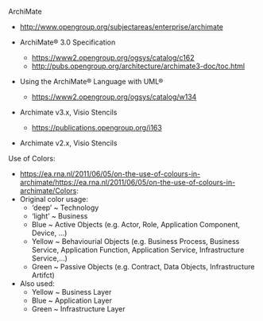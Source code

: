 
ArchiMate

* http://www.opengroup.org/subjectareas/enterprise/archimate

* ArchiMate® 3.0 Specification
  * https://www2.opengroup.org/ogsys/catalog/c162
  * http://pubs.opengroup.org/architecture/archimate3-doc/toc.html

* Using the ArchiMate® Language with UML®
  * https://www2.opengroup.org/ogsys/catalog/w134

* Archimate v3.x, Visio Stencils
  * https://publications.opengroup.org/i163

* Archimate v2.x, Visio Stencils


Use of Colors: 
* https://ea.rna.nl/2011/06/05/on-the-use-of-colours-in-archimate/https://ea.rna.nl/2011/06/05/on-the-use-of-colours-in-archimate/Colors:
* Original color usage:
  * ‘deep’ ~ Technology
  * ‘light’ ~ Business
  * Blue ~ Active Objects (e.g. Actor, Role, Application Component, Device, ...)
  * Yellow ~ Behaviourial Objects (e.g. Business Process, Business Service, Application Function, Application Service, Infrastructure Service,...)
  * Green ~ Passive Objects (e.g. Contract, Data Objects, Infrastructure Artifct)
* Also used:
  * Yellow ~ Business Layer
  * Blue ~ Application Layer
  * Green ~ Infrastructure Layer





